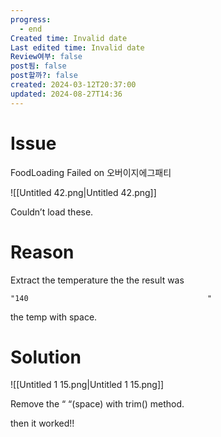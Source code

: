 ```yaml
---
progress:
  - end
Created time: Invalid date
Last edited time: Invalid date
Review여부: false
post됨: false
post할까?: false
created: 2024-03-12T20:37:00
updated: 2024-08-27T14:36
---
```

# Issue

FoodLoading Failed on 오버이지에그패티

![[Untitled 42.png|Untitled 42.png]]

Couldn’t load these.

  

# Reason

Extract the temperature the the result was

```Shell
"140                                        "
```

the temp with space.

  

# Solution

![[Untitled 1 15.png|Untitled 1 15.png]]

Remove the “ “(space) with trim() method.

  

then it worked!!